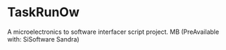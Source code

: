 # TaskRunOw
A microelectronics to software interfacer script project. MB (PreAvailable with: SiSoftware Sandra)
